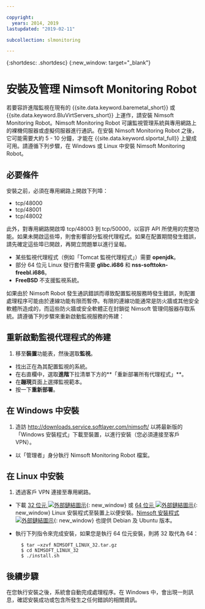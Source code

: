 ```yaml
---

copyright:
  years: 2014, 2019
lastupdated: "2019-02-11"

subcollection: slmonitoring

---
```


{:shortdesc: .shortdesc}
{:new_window: target="_blank"}

# 安裝及管理 Nimsoft Monitoring Robot

若要容許進階監視在現有的 {{site.data.keyword.baremetal_short}} 或 {{site.data.keyword.BluVirtServers_short}} 上運作，請安裝 Nimsoft Monitoring Robot。Nimsoft Monitoring Robot 可讓監視管理系統與專用網路上的裸機伺服器或虛擬伺服器進行通訊。在安裝 Nimsoft Monitoring Robot 之後，它可能需要大約 5 - 10 分鐘，才能在 {{site.data.keyword.slportal_full}} 上變成可用。請遵循下列步驟，在 Windows 或 Linux 中安裝 Nimsoft Monitoring Robot。

## 必要條件

安裝之前，必須在專用網路上開啟下列埠：

* tcp/48000
* tcp/48001
* tcp/48002

此外，對專用網路開啟埠 tcp/48003 到 tcp/50000，以容許 API 所使用的完整功能。如果未開啟這些埠，則會影響部分監視代理程式。如果在配置期間發生錯誤，請先確定這些埠已開啟，再開立問題單以進行呈報。

* 某些監視代理程式（例如「Tomcat 監視代理程式」）需要 **openjdk**。
* 部分 64 位元 Linux 發行套件需要 **glibc.i686** 和 **nss-softtokn-freebl.i686**。
* **FreeBSD** 不支援監視系統。

如果由於 Nimsoft Robot 發生通訊錯誤而導致配置監視服務時發生錯誤，則配置處理程序可能由於連線功能有限而暫停。有限的連線功能通常是防火牆或其他安全軟體所造成的，而這些防火牆或安全軟體正在封鎖從 Nimsoft 管理伺服器存取系統。請遵循下列步驟來重新啟動監視服務的佈建：

## 重新啟動監視代理程式的佈建

1. 移至**裝置**功能表，然後選取**監視**。
* 找出正在為其配置監視的系統。
* 在右直欄中，選取**進階**下拉清單下方的**「重新部署所有代理程式」**。
* 在**蹦現**頁面上選擇監視範本。
* 按一下**重新部署**。

## 在 Windows 中安裝

1. 造訪 http://downloads.service.softlayer.com/nimsoft/ 以將最新版的「Windows 安裝程式」下載至裝置，以進行安裝（您必須連接至客戶 VPN）。
* 以「管理者」身分執行 Nimsoft Monitoring Robot 檔案。

## 在 Linux 中安裝

1. 透過客戶 VPN 連接至專用網路。
* 下載 [32 位元 ![外部鏈結圖示](../../icons/launch-glyph.svg "外部鏈結圖示")](http://downloads.service.softlayer.com/nimsoft/NIMSOFT_LINUX_32.tar.gz){: new_window} 或 [64 位元 ![外部鏈結圖示](../../icons/launch-glyph.svg "外部鏈結圖示")](http://downloads.service.softlayer.com/nimsoft/NIMSOFT_LINUX_64.tar.gz){: new_window} Linux 安裝程式至裝置上以便安裝。[Nimsoft 安裝程式 ![外部鏈結圖示](../../icons/launch-glyph.svg "外部鏈結圖示")](http://downloads.service.softlayer.com/nimsoft/){: new_window} 也提供 Debian 及 Ubuntu 版本。
* 執行下列指令來完成安裝，如果您是執行 64 位元安裝，則將 32 取代為 64：

        $ tar –xzvf NIMSOFT_LINUX_32.tar.gz
        $ cd NIMSOFT_LINUX_32
        $ ./install.sh

## 後續步驟

在您執行安裝之後，系統會自動完成處理程序。在 Windows 中，會出現一則訊息，確認安裝成功或包含所發生之任何錯誤的相關資訊。
